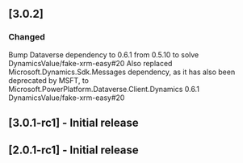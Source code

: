 ## [3.0.2]

### Changed

Bump Dataverse dependency to 0.6.1 from 0.5.10 to solve DynamicsValue/fake-xrm-easy#20
Also replaced Microsoft.Dynamics.Sdk.Messages dependency, as it has also been deprecated by MSFT, to Microsoft.PowerPlatform.Dataverse.Client.Dynamics 0.6.1 DynamicsValue/fake-xrm-easy#20


## [3.0.1-rc1] - Initial release

## [2.0.1-rc1] - Initial release